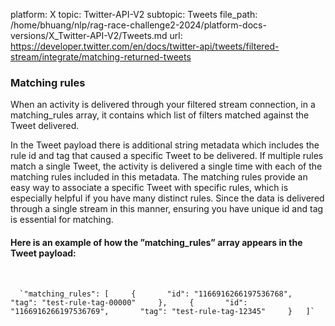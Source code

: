 platform: X
topic: Twitter-API-V2
subtopic: Tweets
file_path: /home/bhuang/nlp/rag-race-challenge2-2024/platform-docs-versions/X_Twitter-API-V2/Tweets.md
url: https://developer.twitter.com/en/docs/twitter-api/tweets/filtered-stream/integrate/matching-returned-tweets


### Matching rules

When an activity is delivered through your filtered stream connection, in a matching\_rules array, it contains which list of filters matched against the Tweet delivered.

In the Tweet payload there is additional string metadata which includes the rule id and tag that caused a specific Tweet to be delivered. If multiple rules match a single Tweet, the activity is delivered a single time with each of the matching rules included in this metadata. The matching rules provide an easy way to associate a specific Tweet with specific rules, which is especially helpful if you have many distinct rules. Since the data is delivered through a single stream in this manner, ensuring you have unique id and tag is essential for matching. 

#### Here is an example of how the ”matching\_rules” array appears in the Tweet payload:  
 

      `"matching_rules": [     {       "id": "1166916266197536768",       "tag": "test-rule-tag-00000"     },     {       "id": "1166916266197536769",       "tag": "test-rule-tag-12345"     }   ]`